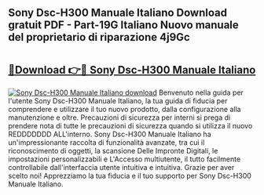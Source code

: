 ## Sony Dsc-H300 Manuale Italiano Download gratuit PDF - Part-19G Italiano Nuovo manuale del proprietario di riparazione 4j9Gc

# <h2><a href="http://dfdxzp.blite.top/?on=Sony+Dsc-H300+Manuale+Italiano">🔗Download 👉🔴 Sony Dsc-H300 Manuale Italiano</a></h2>

[![Sony Dsc-H300 Manuale Italiano download](https://i.imgur.com/lujVjoI.png)](http://dfdxzp.blite.top/?on=Sony+Dsc-H300+Manuale+Italiano)
Benvenuto nella guida per l'utente Sony Dsc-H300 Manuale Italiano, la tua guida di fiducia per comprendere e utilizzare il tuo nuovo prodotto, dalla configurazione alla manutenzione e oltre. Precauzioni di sicurezza per interni si prega di prendere nota di tutte le precauzioni di sicurezza quando si utilizza il nuovo REDDDDDDD ALL'interno. Sony Dsc-H300 Manuale Italiano ha un'impressionante raccolta di funzionalità avanzate, tra cui il riconoscimento di oggetti, la scansione Delle Impronte Digitali, le impostazioni personalizzabili e L'Accesso multiutente, il tutto facilmente controllabile dall'interfaccia utente intuitiva e intuitiva. Grazie per aver scelto noi! Apprezziamo la tua fiducia e il tuo supporto per Sony Dsc-H300 Manuale Italiano.
